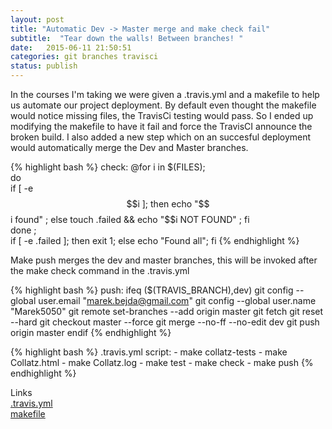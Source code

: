 ```yaml
---
layout: post
title: "Automatic Dev -> Master merge and make check fail"
subtitle:  "Tear down the walls! Between branches! "
date:   2015-06-11 21:50:51
categories: git branches travisci
status: publish
---
```


In the courses I'm taking we were given a .travis.yml and a makefile to help us automate our project deployment. By default even thought the makefile would notice missing files, the TravisCi testing would pass. So I ended up modifying the makefile to have it fail and force the TravisCI announce the broken build. I also added a new step which on an succesful deployment would automatically merge the Dev and Master branches. 

{% highlight bash %}
check:
	@for i in $(FILES);                                         \
        do                                                          \
        if [ -e $$i ]; then echo "$$i found" ; else touch .failed && echo "$$i NOT FOUND" ; fi \
        done ; \
        if [ -e .failed ]; then exit 1; else echo "Found all"; fi
{% endhighlight %}

Make push merges the dev and master branches, this will be invoked after the make check command in the .travis.yml

{% highlight bash %}
push:
ifeq ($(TRAVIS_BRANCH),dev)
	git config --global user.email "marek.bejda@gmail.com"
	git config --global user.name "Marek5050"
	git remote set-branches --add origin master
	git fetch
	git reset --hard
	git checkout master --force 
	git merge --no-ff --no-edit dev
	git push origin master
endif
{% endhighlight %}

{% highlight bash %}
.travis.yml
script:
    - make collatz-tests
    - make Collatz.html
    - make Collatz.log
    - make test
    - make check
    - make push
{% endhighlight %}


Links  
[.travis.yml][travis]  
[makefile][makefile]


[travis]: /static/git_push/travis.yml
[makefile]: /static/git_push/makefile